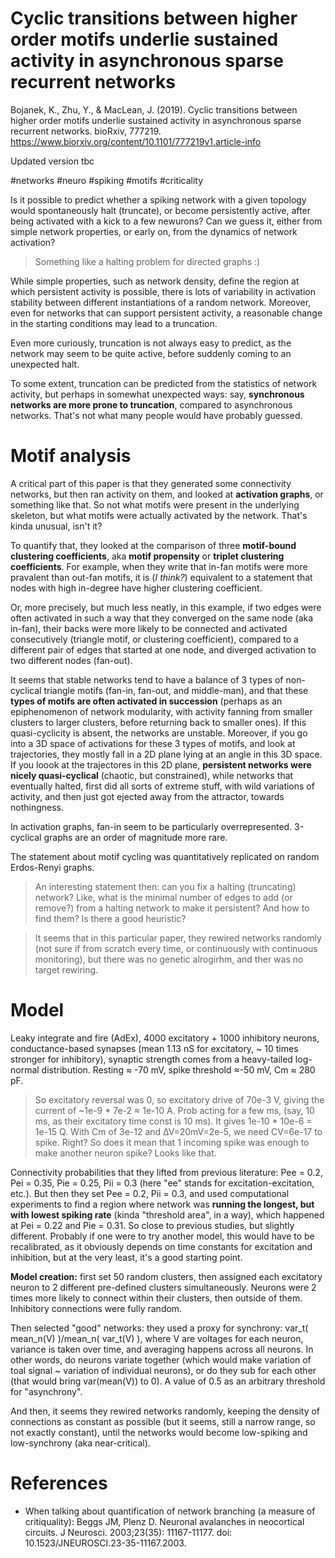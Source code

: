# Cyclic transitions between higher order motifs underlie sustained activity in asynchronous sparse recurrent networks
Bojanek, K., Zhu, Y., & MacLean, J. (2019). Cyclic transitions between higher order motifs underlie sustained activity in asynchronous sparse recurrent networks. bioRxiv, 777219.
https://www.biorxiv.org/content/10.1101/777219v1.article-info

Updated version tbc

#networks #neuro #spiking #motifs #criticality

Is it possible to predict whether a spiking network with a given topology would spontaneously halt (truncate), or become persistently active, after being activated with a kick to a few newurons? Can we guess it, either from simple network properties, or early on, from the dynamics of network activation?

> Something like a halting problem for directed graphs :)

While simple properties, such as network density, define the region at which persistent activity is possible, there is lots of variability in activation stability between different instantiations of a random network. Moreover, even for networks that can support persistent activity, a reasonable change in the starting conditions may lead to a truncation. 

Even more curiously, truncation is not always easy to predict, as the network may seem to be quite active, before suddenly coming to an unexpected halt. 

To some extent, truncation can be predicted from the statistics of network activity, but perhaps in somewhat unexpected ways: say, **synchronous networks are more prone to truncation**, compared to asynchronous networks. That's not what many people would have probably guessed.

# Motif analysis

A critical part of this paper is that they generated some connectivity networks, but then ran activity on them, and looked at **activation graphs**, or something like that. So not what motifs were present in the underlying skeleton, but what motifs were actually activated by the network. That's kinda unusual, isn't it?

To quantify that, they looked at the comparison of three **motif-bound clustering coefficients**, aka **motif propensity** or **triplet clustering coefficients**. For example, when they write that in-fan motifs were more pravalent than out-fan motifs, it is (_I think?_) equivalent to a statement that nodes with high in-degree have higher clustering coefficient. 

Or, more precisely, but much less neatly, in this example, if two edges were often activated in such a way that they converged on the same node (aka in-fan), their backs were more likely to be connected and activated consecutively (triangle motif, or clustering coefficient), compared to a different pair of edges that started at one node, and diverged activation to two different nodes (fan-out).

It seems that stable networks tend to have a balance of 3 types of non-cyclical triangle motifs (fan-in, fan-out, and middle-man), and that these **types of motifs are often activated in succession** (perhaps as an epiphenomenon of network modularity, with activity fanning from smaller clusters to larger clusters, before returning back to smaller ones). If this quasi-cyclicity is absent, the networks are unstable. Moreover, if you go into a 3D space of activations for these 3 types of motifs, and look at trajectories, they mostly fall in a 2D plane lying at an angle in this 3D space. If you loook at the trajectores in this 2D plane, **persistent networks were nicely quasi-cyclical** (chaotic, but constrained), while networks that eventually halted, first did all sorts of extreme stuff, with wild variations of activity, and then just got ejected away from the attractor, towards nothingness.

In activation graphs, fan-in seem to be particularly overrepresented. 3-cyclical graphs are an order of magnitude more rare.

The statement about motif cycling was quantitatively replicated on random Erdos-Renyi graphs.

> An interesting statement then: can you fix a halting (truncating) network? Like, what is the minimal number of edges to add (or remove?) from a halting network to make it persistent? And how to find them? Is there a good heuristic?

> It seems that in this particular paper, they rewired networks randomly (not sure if from scratch every time, or continuously with continuous monitoring), but there was no genetic alrogirhm, and ther was no target rewiring.

# Model

Leaky integrate and fire (AdEx), 4000 excitatory + 1000 inhibitory neurons, conductance-based synapses (mean 1.13 nS for excitatory, ~ 10 times stronger for inhibitory), synaptic strength comes from a heavy-tailed log-normal distribution. Resting ≈ -70 mV, spike threshold ≈-50 mV, Cm ≈ 280 pF.

> So excitatory reversal was 0, so excitatory drive of 70e-3 V, giving the current of ~1e-9 * 7e-2 ≈ 1e-10 A. Prob acting for a few ms, (say, 10 ms, as their excitatory time const is 10 ms). It gives 1e-10 * 10e-6 = 1e-15 Q. With Cm of 3e-12 and ∆V=20mV=2e-5, we need CV=6e-17 to spike. Right? So does it mean that 1 incoming spike was enough to make another neuron spike? Looks like that.

Connectivity probabilities that they lifted from previous literature: Pee = 0.2, Pei = 0.35, Pie = 0.25, Pii = 0.3 (here "ee" stands for excitation-excitation, etc.). But then they set Pee = 0.2, Pii = 0.3, and used computational experiments to find a region where network was **running the longest, but with lowest spiking rate** (kinda "threshold area", in a way), which happened at Pei = 0.22 and Pie = 0.31. So close to previous studies, but slightly different. Probably if one were to try another model, this would have to be recalibrated, as it obviously depends on time constants for excitation and inhibition, but at the very least, it's a good starting point.

**Model creation:** first set 50 random clusters, then assigned each excitatory neuron to 2 different pre-defined clusters simultaneously. Neurons were 2 times more likely to connect within their clusters, then outside of them. Inhibitory connections were fully random.	

Then selected "good" networks: they used a proxy for synchrony: var_t( mean_n(V) )/mean_n( var_t(V) ), where V are voltages for each neuron, variance is taken over time, and averaging happens across all neurons. In other words, do neurons variate together (which would make variation of toal signal ~ variation of individual neurons), or do they sub for each other (that would bring var(mean(V)) to 0). A value of 0.5 as an arbitrary threshold for "asynchrony".

And then, it seems they rewired networks randomly, keeping the density of connections as constant as possible (but it seems, still a narrow range, so not exactly constant), until the networks would become low-spiking and low-synchrony (aka near-critical).

# References

* When talking about quantification of network branching (a measure of critiquality): Beggs JM, Plenz D. Neuronal avalanches in neocortical circuits. J Neurosci. 2003;23(35): 11167-11177. doi: 10.1523/JNEUROSCI.23-35-11167.2003.
